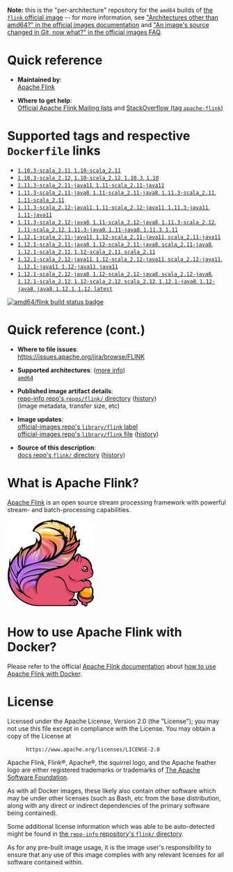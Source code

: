 <!--

********************************************************************************

WARNING:

    DO NOT EDIT "flink/README.md"

    IT IS AUTO-GENERATED

    (from the other files in "flink/" combined with a set of templates)

********************************************************************************

-->

**Note:** this is the "per-architecture" repository for the `amd64` builds of [the `flink` official image](https://hub.docker.com/_/flink) -- for more information, see ["Architectures other than amd64?" in the official images documentation](https://github.com/docker-library/official-images#architectures-other-than-amd64) and ["An image's source changed in Git, now what?" in the official images FAQ](https://github.com/docker-library/faq#an-images-source-changed-in-git-now-what).

# Quick reference

-	**Maintained by**:  
	[Apache Flink](https://flink.apache.org/community.html#people)

-	**Where to get help**:  
	[Official Apache Flink Mailing lists](https://flink.apache.org/community.html#mailing-lists) and [StackOverflow (tag `apache-flink`)](https://stackoverflow.com/questions/tagged/apache-flink)

# Supported tags and respective `Dockerfile` links

-	[`1.10.3-scala_2.11`, `1.10-scala_2.11`](https://github.com/apache/flink-docker/blob/2a89b61a261f803f8785fd5dd882b7f50ec33fce/1.10/scala_2.11-debian/Dockerfile)
-	[`1.10.3-scala_2.12`, `1.10-scala_2.12`, `1.10.3`, `1.10`](https://github.com/apache/flink-docker/blob/2a89b61a261f803f8785fd5dd882b7f50ec33fce/1.10/scala_2.12-debian/Dockerfile)
-	[`1.11.3-scala_2.11-java11`, `1.11-scala_2.11-java11`](https://github.com/apache/flink-docker/blob/7035f03679b11352f2fdecd9f6a9bb0ec8bc2022/1.11/scala_2.11-java11-debian/Dockerfile)
-	[`1.11.3-scala_2.11-java8`, `1.11-scala_2.11-java8`, `1.11.3-scala_2.11`, `1.11-scala_2.11`](https://github.com/apache/flink-docker/blob/7035f03679b11352f2fdecd9f6a9bb0ec8bc2022/1.11/scala_2.11-java8-debian/Dockerfile)
-	[`1.11.3-scala_2.12-java11`, `1.11-scala_2.12-java11`, `1.11.3-java11`, `1.11-java11`](https://github.com/apache/flink-docker/blob/7035f03679b11352f2fdecd9f6a9bb0ec8bc2022/1.11/scala_2.12-java11-debian/Dockerfile)
-	[`1.11.3-scala_2.12-java8`, `1.11-scala_2.12-java8`, `1.11.3-scala_2.12`, `1.11-scala_2.12`, `1.11.3-java8`, `1.11-java8`, `1.11.3`, `1.11`](https://github.com/apache/flink-docker/blob/7035f03679b11352f2fdecd9f6a9bb0ec8bc2022/1.11/scala_2.12-java8-debian/Dockerfile)
-	[`1.12.1-scala_2.11-java11`, `1.12-scala_2.11-java11`, `scala_2.11-java11`](https://github.com/apache/flink-docker/blob/adc8432ea3ae7fa111172c2b3d3e6a923b9af4dd/1.12/scala_2.11-java11-debian/Dockerfile)
-	[`1.12.1-scala_2.11-java8`, `1.12-scala_2.11-java8`, `scala_2.11-java8`, `1.12.1-scala_2.11`, `1.12-scala_2.11`, `scala_2.11`](https://github.com/apache/flink-docker/blob/adc8432ea3ae7fa111172c2b3d3e6a923b9af4dd/1.12/scala_2.11-java8-debian/Dockerfile)
-	[`1.12.1-scala_2.12-java11`, `1.12-scala_2.12-java11`, `scala_2.12-java11`, `1.12.1-java11`, `1.12-java11`, `java11`](https://github.com/apache/flink-docker/blob/adc8432ea3ae7fa111172c2b3d3e6a923b9af4dd/1.12/scala_2.12-java11-debian/Dockerfile)
-	[`1.12.1-scala_2.12-java8`, `1.12-scala_2.12-java8`, `scala_2.12-java8`, `1.12.1-scala_2.12`, `1.12-scala_2.12`, `scala_2.12`, `1.12.1-java8`, `1.12-java8`, `java8`, `1.12.1`, `1.12`, `latest`](https://github.com/apache/flink-docker/blob/adc8432ea3ae7fa111172c2b3d3e6a923b9af4dd/1.12/scala_2.12-java8-debian/Dockerfile)

[![amd64/flink build status badge](https://img.shields.io/jenkins/s/https/doi-janky.infosiftr.net/job/multiarch/job/amd64/job/flink.svg?label=amd64/flink%20%20build%20job)](https://doi-janky.infosiftr.net/job/multiarch/job/amd64/job/flink/)

# Quick reference (cont.)

-	**Where to file issues**:  
	https://issues.apache.org/jira/browse/FLINK

-	**Supported architectures**: ([more info](https://github.com/docker-library/official-images#architectures-other-than-amd64))  
	[`amd64`](https://hub.docker.com/r/amd64/flink/)

-	**Published image artifact details**:  
	[repo-info repo's `repos/flink/` directory](https://github.com/docker-library/repo-info/blob/master/repos/flink) ([history](https://github.com/docker-library/repo-info/commits/master/repos/flink))  
	(image metadata, transfer size, etc)

-	**Image updates**:  
	[official-images repo's `library/flink` label](https://github.com/docker-library/official-images/issues?q=label%3Alibrary%2Fflink)  
	[official-images repo's `library/flink` file](https://github.com/docker-library/official-images/blob/master/library/flink) ([history](https://github.com/docker-library/official-images/commits/master/library/flink))

-	**Source of this description**:  
	[docs repo's `flink/` directory](https://github.com/docker-library/docs/tree/master/flink) ([history](https://github.com/docker-library/docs/commits/master/flink))

# What is Apache Flink?

[Apache Flink](https://flink.apache.org/) is an open source stream processing framework with powerful stream- and batch-processing capabilities.

![logo](https://raw.githubusercontent.com/docker-library/docs/71398f44551617e3934a86b4b7a3c770ae093b59/flink/logo.png)

# How to use Apache Flink with Docker?

Please refer to the official [Apache Flink documentation](https://ci.apache.org/projects/flink/flink-docs-master/) about [how to use Apache Flink with Docker](https://ci.apache.org/projects/flink/flink-docs-master/ops/deployment/docker.html).

# License

Licensed under the Apache License, Version 2.0 (the "License"); you may not use this file except in compliance with the License. You may obtain a copy of the License at

	      https://www.apache.org/licenses/LICENSE-2.0

Apache Flink, Flink®, Apache®, the squirrel logo, and the Apache feather logo are either registered trademarks or trademarks of [The Apache Software Foundation](https://apache.org/).

As with all Docker images, these likely also contain other software which may be under other licenses (such as Bash, etc from the base distribution, along with any direct or indirect dependencies of the primary software being contained).

Some additional license information which was able to be auto-detected might be found in [the `repo-info` repository's `flink/` directory](https://github.com/docker-library/repo-info/tree/master/repos/flink).

As for any pre-built image usage, it is the image user's responsibility to ensure that any use of this image complies with any relevant licenses for all software contained within.
